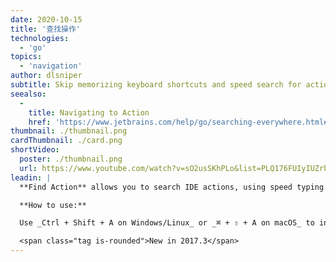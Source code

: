 ```yaml
---
date: 2020-10-15
title: '查找操作'
technologies:
  - 'go'
topics:
  - 'navigation'
author: dlsniper
subtitle: Skip memorizing keyboard shortcuts and speed search for actions instead.
seealso:
  - 
    title: Navigating to Action
    href: 'https://www.jetbrains.com/help/go/searching-everywhere.html#search_actions'
thumbnail: ./thumbnail.png
cardThumbnail: ./card.png
shortVideo:
  poster: ./thumbnail.png
  url: https://www.youtube.com/watch?v=sO2usSKhPLo&list=PLQ176FUIyIUZrbrlz4AY1V8VzBJKZyVlW&index=42
leadin: |
  **Find Action** allows you to search IDE actions, using speed typing. This way you can stop memorizing all the shortcuts and focus on what matters.

  **How to use:**

  Use _Ctrl + Shift + A on Windows/Linux_ or _⌘ + ⇧ + A on macOS_ to invoke the **Find Action**.

  <span class="tag is-rounded">New in 2017.3</span>
---
```


